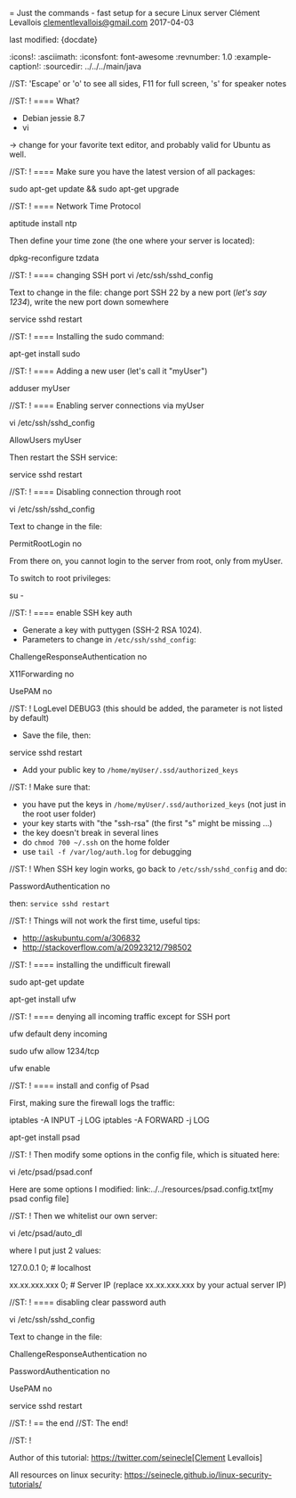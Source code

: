 = Just the commands - fast setup for a secure Linux server
Clément Levallois <clementlevallois@gmail.com>
2017-04-03

last modified: {docdate}

:icons!:
:asciimath:
:iconsfont:   font-awesome
:revnumber: 1.0
:example-caption!:
:sourcedir: ../../../main/java

//ST: 'Escape' or 'o' to see all sides, F11 for full screen, 's' for speaker notes

//ST: !
==== What?

- Debian jessie 8.7
- vi

-> change for your favorite text editor, and probably valid for Ubuntu as well.

//ST: !
==== Make sure you have the latest version of all packages:

 sudo apt-get update && sudo apt-get upgrade

//ST: !
==== Network Time Protocol

 aptitude install ntp

Then define your time zone (the one where your server is located):

 dpkg-reconfigure tzdata

//ST: !
==== changing SSH port
 vi /etc/ssh/sshd_config

Text to change in the file: change port SSH 22 by a new port (*let's say 1234*), write the new port down somewhere

 service sshd restart

//ST: !
==== Installing the sudo command:

 apt-get install sudo

//ST: !
==== Adding a new user (let's call it "myUser")

  adduser myUser

//ST: !
==== Enabling server connections via myUser

 vi /etc/ssh/sshd_config

AllowUsers myUser

Then restart the SSH service:

  service sshd restart

//ST: !
====  Disabling connection through root

  vi /etc/ssh/sshd_config

 Text to change in the file:

 PermitRootLogin no

 From there on, you cannot login to the server from root, only from myUser.

To switch to root privileges:

  su -

//ST: !
==== enable SSH key auth

- Generate a key with puttygen (SSH-2 RSA 1024).
- Parameters to change in `/etc/ssh/sshd_config`:

ChallengeResponseAuthentication no

X11Forwarding no

UsePAM no

//ST: !
LogLevel DEBUG3 (this should be added, the parameter is not listed by default)

- Save the file, then:

 service sshd restart

- Add your public key to `/home/myUser/.ssd/authorized_keys`

//ST: !
Make sure that:

- you have put the keys in `/home/myUser/.ssd/authorized_keys` (not just in the root user folder)
- your key starts with "the "ssh-rsa" (the first "s" might be missing ...)
- the key doesn't break in several lines
- do `chmod 700 ~/.ssh` on the home folder
- use  `tail -f /var/log/auth.log` for debugging

//ST: !
When SSH key login works, go back to `/etc/ssh/sshd_config` and do:

PasswordAuthentication no

then:  `service sshd restart`

//ST: !
Things will not work the first time, useful tips:

- http://askubuntu.com/a/306832
- http://stackoverflow.com/a/20923212/798502

//ST: !
==== installing the undifficult firewall

 sudo apt-get update

 apt-get install ufw

//ST: !
==== denying all incoming traffic except for SSH port

 ufw default deny incoming

 sudo ufw allow 1234/tcp

 ufw enable

//ST: !
==== install and config of Psad

First, making sure the firewall logs the traffic:

 iptables -A INPUT -j LOG
 iptables -A FORWARD -j LOG

 apt-get install psad

//ST: !
Then modify some options in the config file, which is situated here:

 vi /etc/psad/psad.conf

Here are some options I modified: link:../../resources/psad.config.txt[my psad config file]

//ST: !
Then we whitelist our own server:

 vi /etc/psad/auto_dl

where I put just 2 values:

127.0.0.1    0;  # localhost

xx.xx.xxx.xxx    0; # Server IP (replace xx.xx.xxx.xxx by your actual server IP)

//ST: !
==== disabling clear password auth

 vi /etc/ssh/sshd_config

Text to change in the file:

ChallengeResponseAuthentication no

PasswordAuthentication no

UsePAM no

 service sshd restart

//ST: !
== the end
//ST: The end!

//ST: !

Author of this tutorial: https://twitter.com/seinecle[Clement Levallois]

All resources on linux security: https://seinecle.github.io/linux-security-tutorials/
